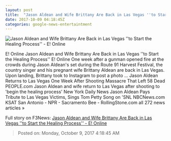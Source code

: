 ```yaml
---
layout: post
title:  "Jason Aldean and Wife Brittany Are Back in Las Vegas ''to Start the Healing Process'' - E! Online"
date: 2017-10-09 04:18:45Z
categories: google-news-entertaintment
---
```


![Jason Aldean and Wife Brittany Are Back in Las Vegas ''to Start the Healing Process'' - E! Online](http://akns-images.eonline.com/eol_images/Entire_Site/201798/rs_600x600-171008155437-600.jason-brittany-aldean-vegas.ct.100817.jpg?downsize=450:*&crop=450:350;left,top)

E! Online Jason Aldean and Wife Brittany Are Back in Las Vegas ''to Start the Healing Process'' E! Online One week after a gunman opened fire at the crowds during Jason Aldean's set during the Route 91 Harvest Festival, the country singer and his pregnant wife Brittany Aldean are back in Las Vegas. Upon landing, Brittany took to Instagram to post a photo ... Jason Aldean Returns to Las Vegas One Week After Shooting Massacre That Left 58 Dead PEOPLE.com Jason Aldean and wife return to Las Vegas after shooting to 'begin the healing process' New York Daily News Jason Aldean Pays Tribute to Las Vegas Victims, Sings Tom Petty Song on 'SNL NBCNews.com KSAT San Antonio - NPR - Sacramento Bee - RollingStone.com all 272 news articles »


Full story on F3News: [Jason Aldean and Wife Brittany Are Back in Las Vegas ''to Start the Healing Process'' - E! Online](http://www.f3nws.com/n/uxAkpD)

> Posted on: Monday, October 9, 2017 4:18:45 AM
